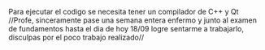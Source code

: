 Para ejecutar el codigo se necesita tener un compilador de C++ y Qt
//Profe, sinceramente pase una semana entera enfermo y junto al examen de fundamentos hasta el dia de hoy 18/09 logre sentarme a trabajarlo, disculpas por el poco trabajo realizado//
